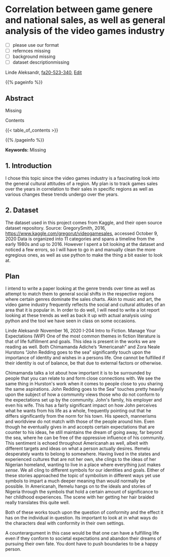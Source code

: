 # Correlation between game genere and national sales, as well as general analysis of the video games industry

- [ ] please use our format
- [ ] refernces missing
- [ ] background missing
- [ ] dataset descriptionmissing

Linde Aleksandr, [fa20-523-340](https://github.com/cybertraining-dsc/fa20-523-340/), [Edit](https://github.com/cybertraining-dsc/fa20-523-340/blob/master/project/project.md)

{{% pageinfo %}}

## Abstract

Missing

Contents

{{< table_of_contents >}}

{{% /pageinfo %}}

**Keywords:** Missing 



## 1. Introduction


I chose this topic since the video games industry is a fascinating look into the general cultural attitudes of a region. My plan is to track games sales over the years in correlation to their sales in specific regions as well as various changes these trends undergo over the years.

## 2. Dataset

The dataset used in this project comes from Kaggle, and their open source dataset repository.
Source: GregorySmith, 2016, https://www.kaggle.com/gregorut/videogamesales, accessed October 9, 2020
Data is organized into 11 categories and spans a timeline from the early 1980s and up to 2016. However I spent a bit looking at the dataset and noticed a few errors, so I will have to go in and manually clean the more egregious ones, as well as use python to make the thing a bit easier to look at. 

## Plan

I intend to write a paper looking at the genre trends over time as well as attempt to match them to general social shifts in the respective regions where certain genres dominate the sales charts. Akin to music and art, the video game industry frequently reflects the social and cultural atitudes of an area that it is popular in.  In order to do well, I will need to write a lot report looking at these trends as well as back it up with actual analysis using python and the tool we have seen in class on some occasions. 

Linde Aleksandr
November 16, 2020
I-204 Intro to Fiction.
Manage Your Expectations (WIP)
One of the most common themes in fiction literature is that of life fulfillment and goals. This idea is present in the works we are reading as well. Both Chimamanda Adiche’s “Americanah” and Zora Neale Hurstons “John Redding goes to the sea” significantly touch upon the importance of identity and wishes in a persons life. One cannot be fulfilled if their identity is out of balance, be that due to external factors or otherwise.  
 
Chimamanda talks a lot about how important it is to be surrounded by people that you can relate to and form close connections with. We see the same thing in Hurston's work when it comes to people close to you sharing the same aspirations. John Redding goes to the Sea” touches pretty heavily upon the subject of how a community views those who do not conform to the expectations set up by the community. John's family, his employer and even his wife. This has a fairly significant impact on how John perceives what he wants from his life as a whole, frequently pointing out that he differs significantly from the norm for his town. His speech, mannerisms and worldview do not match with those of the people around him. Even though he eventually gives in and accepts certain expectations that are counter to his ideas, he still maintains the dream of going away, far beyond the sea, where he can be free of the oppressive influence of his community. This sentiment is echoed throughout Americanah as well, albeit with different targets and ideas on what a person actually desires. Ifemelu desperately wants to belong to somewhere. Having lived in the states and experienced cultures that are not her own, she clings to the ideas of her Nigerian homeland, wanting to live in a place where everything just makes *sense*.
We all cling to different symbols for our identities and goals. Either of these stories approached the topic of symbolism in different ways yet use symbols to impart a much deeper meaning than would normally be possible. In Americanah, Ifemelu hangs on to the ideals and stories of Nigeria through the symbols that hold a certain amount of significance to her childhood experiences. The scene with her getting her hair braided really translates this quite well. 
 
Both of these works touch upon the question of conformity and the effect it has on the individual in question. Its important to look at in what ways do the characters deal with conformity in their own settings.
 
A counterargument in this case would be that one can have a fulfilling life even if they conform to societal expectations and abandon their dreams of pursuing their own fate. You dont have to push boundaries to be a happy person.

